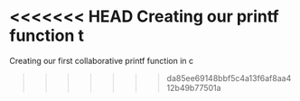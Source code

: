 <<<<<<< HEAD
Creating our printf function t
=======
Creating our first collaborative printf function in c
>>>>>>> da85ee69148bbf5c4a13f6af8aa412b49b77501a
